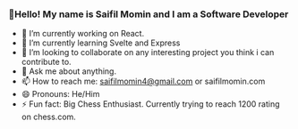 

### 👋Hello! My name is Saifil Momin and I am a Software Developer

- 🔭 I’m currently working on React.
- 🌱 I’m currently learning Svelte and Express
- 👯 I’m looking to collaborate on any interesting project you think i can contribute to.
- 💬 Ask me about anything.
- 📫 How to reach me: saifilmomin4@gmail.com or saifilmomin.com
- 😄 Pronouns: He/Him
- ⚡ Fun fact: Big Chess Enthusiast. Currently trying to reach 1200 rating on chess.com.
